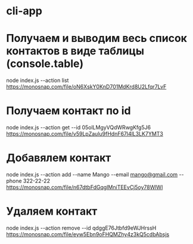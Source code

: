 # cli-app

# Получаем и выводим весь список контактов в виде таблицы (console.table)

node index.js --action list
https://monosnap.com/file/oN6XskY0KnD701MdKrd8U2Lfqr7LvF

# Получаем контакт по id

node index.js --action get --id 05olLMgyVQdWRwgKfg5J6
https://monosnap.com/file/v59LpZaulu9fHdnF67l4lL3LK7YMT3

# Добавялем контакт

node index.js --action add --name Mango --email mango@gmail.com --phone 322-22-22
https://monosnap.com/file/n67dtbFdGqgIMniTEEvCj5oy78WlWl

# Удаляем контакт

node index.js --action remove --id qdggE76Jtbfd9eWJHrssH
https://monosnap.com/file/eyw5Ebn9oFHQMZhy4z3kQ5cdbAbsjs
